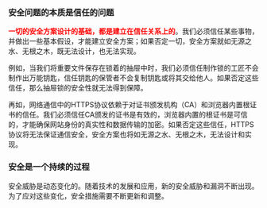 ### 安全问题的本质是信任的问题

<font color="red">**一切的安全方案设计的基础，都是建立在信任关系上的**</font>。我们必须信任某些事物，并做出一些基本假设，才能建立安全方案；如果否定一切，安全方案就如无源之水、无根之木，既无法设计，也无法实现。

例如，当我们将重要文件保存在锁着的抽屉中时，我们必须信任制作锁的工匠不会制作出万能钥匙，信任钥匙的保管者不会复制钥匙或将其交给他人。如果否定这些信任，那么抽屉锁的安全性就无法得到保障。

再如，网络通信中的HTTPS协议依赖于对证书颁发机构（CA）和浏览器内置根证书的信任。我们必须信任CA颁发的证书是有效的，浏览器内置的根证书是可信的，才能确保网站身份的真实性和数据传输的加密。如果否定这些信任，HTTPS协议将无法保证通信安全，安全方案也将如无源之水、无根之木，无法设计和实现。





### 安全是一个持续的过程

安全威胁是动态变化的。随着技术的发展和应用，新的安全威胁和漏洞不断出现。为了应对这些变化，安全措施需要不断更新和调整。
